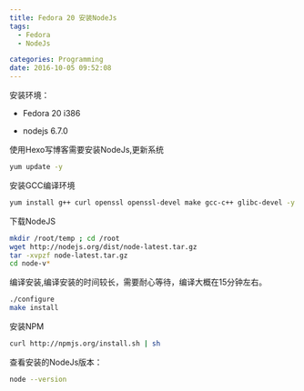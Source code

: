 ```yaml
---
title: Fedora 20 安装NodeJs
tags:
  - Fedora
  - NodeJs

categories: Programming
date: 2016-10-05 09:52:08
---
```



安装环境：

* Fedora 20 i386

* nodejs 6.7.0

使用Hexo写博客需要安装NodeJs,更新系统

```Bash
yum update -y
```

安装GCC编译环境

<!-- more -->

```Bash
yum install g++ curl openssl openssl-devel make gcc-c++ glibc-devel -y
```

下载NodeJS

```Bash
mkdir /root/temp ; cd /root
wget http://nodejs.org/dist/node-latest.tar.gz
tar -xvpzf node-latest.tar.gz
cd node-v*
```

编译安装,编译安装的时间较长，需要耐心等待，编译大概在15分钟左右。

```Bash
./configure
make install
```

安装NPM

```Bash
curl http://npmjs.org/install.sh | sh
```
查看安装的NodeJs版本：

```Bash
node --version
```

